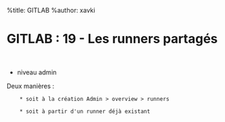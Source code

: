 %title: GITLAB
%author: xavki


# GITLAB : 19 - Les runners partagés


<br>

* niveau admin

Deux manières :

		* soit à la création Admin > overview > runners

		* soit à partir d'un runner déjà existant
